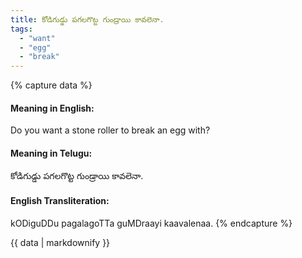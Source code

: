 ```yaml
---
title: కోడిగుడ్డు పగలగొట్ట గుండ్రాయి కావలెనా.
tags:
  - "want"
  - "egg"
  - "break"
---
```


{% capture data %}
#### Meaning in English:
Do you want a stone roller to break an egg with?

#### Meaning in Telugu:
కోడిగుడ్డు పగలగొట్ట గుండ్రాయి కావలెనా.

#### English Transliteration:
kODiguDDu pagalagoTTa guMDraayi kaavalenaa.
{% endcapture %}

<div class="notice">{{ data | markdownify }}</div>

